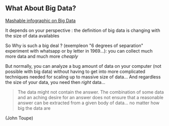 What About Big Data?
---

[Mashable infographic on Big Data](http://mashable.com/2011/06/27/data-infographic/#JlpNVsv3sOqP)

It depends on your perspective : the definition of big data is changing with the size of data availables

So Why is such a big deal ? (exempleon "6 degrees of separation" experiment with whatsapp or by letter in 1969...): you can collect much more data and much more *cheaply*

But normally, you can analyze a bug amount of data on your computer (not possible with big data) without having to get into more complicated techniques needed for scaling up to massive size of data... And regardless the size of your data, you need then *right* data... 

> The data might not contain the answer.
> The combination of some data and an aching desire for an answer does not ensure that a reasonable answer can be extracted from a given body of data... no matter how big the data are

(John Toupe)




